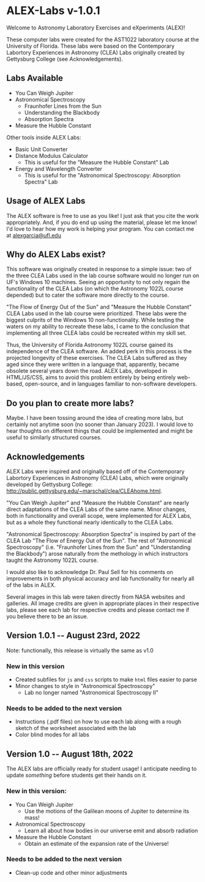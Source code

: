 # ALEX-Labs v-1.0.1

Welcome to Astronomy Laboratory Exercises and eXperiments (ALEX)!

These computer labs were created for the AST1022 laboratory course at the University of Florida. 
These labs were based on the Contemporary Labortory Experiences in Astronomy (CLEA) Labs originally created by Gettysburg College (see Acknowledgements).

## Labs Available

 - You Can Weigh Jupiter
 - Astronomical Spectroscopy
   * Fraunhofer Lines from the Sun
   * Understanding the Blackbody
   * Absorption Spectra 
 - Measure the Hubble Constant

Other tools inside ALEX Labs:
 - Basic Unit Converter
 - Distance Modulus Calculator
   * This is useful for the "Measure the Hubble Constant" Lab
 - Energy and Wavelength Converter
   * This is useful for the "Astronomical Spectroscopy: Absorption Spectra" Lab
 
## Usage of ALEX Labs

The ALEX software is free to use as you like! I just ask that you cite the work appropriately.
And, if you do end up using the material, please let me know! I'd love to hear how my work is helping your program.
You can contact me at alexgarcia@ufl.edu

## Why do ALEX Labs exist?

This software was originally created in response to a simple issue: two of the three CLEA Labs used in the lab course software would no longer run on UF's Windows 10 machines. Seeing an opportunity to not only regain the functionality of the CLEA Labs (on which the Astronomy 1022L course depended) but to cater the software more directly to the course.

"The Flow of Energy Out of the Sun" and "Measure the Hubble Constant" CLEA Labs used in the lab course were prioritized. These labs were the biggest culprits of the Windows 10 non-functionality. While testing the waters on my ability to recreate these labs, I came to the conclusion that implementing all three CLEA labs could be recreated within my skill set.

Thus, the University of Florida Astronomy 1022L course gained its independence of the CLEA software. An added perk in this process is the projected longevity of these exercises. The CLEA Labs suffered as they aged since they were written in a language that, apparently, became obsolete several years down the road. ALEX Labs, developed in HTML/JS/CSS, aims to avoid this problem entirely by being entirely web-based, open-source, and in languages familiar to non-software developers.

## Do you plan to create more labs?

Maybe. I have been tossing around the idea of creating more labs, but certainly not anytime soon (no sooner than January 2023). I would love to hear thoughts on different things that could be implemented and might be useful to similarly structured courses.

## Acknowledgements

ALEX Labs were inspired and originally based off of the Contemporary Labortory Experiences in Astronomy (CLEA) Labs, which were originally developed by Gettysburg College: http://public.gettysburg.edu/~marschal/clea/CLEAhome.html.

"You Can Weigh Jupiter" and "Measure the Hubble Constant" are nearly direct adaptations of the CLEA Labs of the same name. Minor changes, both in functionality and overall scope, were implemented for ALEX Labs, but as a whole they functional nearly identically to the CLEA Labs.

"Astronomical Spectroscopy: Absorption Spectra" is inspired by part of the CLEA Lab "The Flow of Energy Out of the Sun". The rest of "Astronomical Spectroscopy" (i.e. "Fraunhofer Lines from the Sun" and "Understanding the Blackbody") arose naturally from the methology in which instructors taught the Astronomy 1022L course. 

I would also like to acknowledge Dr. Paul Sell for his comments on improvements in both physical accuracy and lab functionality for nearly all of the labs in ALEX.

Several images in this lab were taken directly from NASA websites and galleries. All image credits are given in appropriate places in their respective labs, please see each lab for respective credits and please contact me if you believe there to be an issue.

## Version 1.0.1 -- August 23rd, 2022

Note: functionally, this release is virtually the same as v1.0

### New in this version

- Created subfiles for `js` and `css` scripts to make `html` files easier to parse
- Minor changes to style in "Astronomical Spectroscopy"
  * Lab no longer named "Astronomical Spectroscopy II"

### Needs to be added to the next version

- Instructions (.pdf files) on how to use each lab along with a rough sketch of the worksheet associated with the lab 
- Color blind modes for all labs

## Version 1.0 -- August 18th, 2022

The ALEX labs are officially ready for student usage!
I anticipate needing to update *something* before students get their hands on it.

### New in this version:

- You Can Weigh Jupiter
  * Use the motions of the Galilean moons of Jupiter to determine its mass!
- Astronomical Spectroscopy
  * Learn all about how bodies in our universe emit and absorb radiation
- Measure the Hubble Constant
  * Obtain an estimate of the expansion rate of the Universe!

### Needs to be added to the next version

- Clean-up code and other minor adjustments

